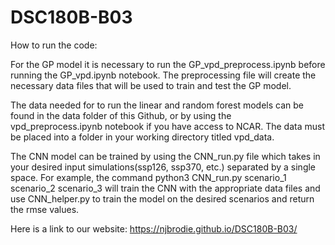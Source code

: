 # DSC180B-B03

How to run the code:

For the GP model it is necessary to run the GP_vpd_preprocess.ipynb before running the GP_vpd.ipynb notebook. The preprocessing file will create the necessary data files that will be used to train and test the GP model.

The data needed for to run the linear and random forest models can be found in the data folder of this Github, or by using the vpd_preprocess.ipynb notebook if you have access to NCAR. The data must be placed into a folder in your working directory titled vpd_data.

The CNN model can be trained by using the CNN_run.py file which takes in your desired input simulations(ssp126, ssp370, etc.) separated by a single space. For example, the command python3 CNN_run.py scenario_1 scenario_2 scenario_3 will train the CNN with the appropriate data files and use CNN_helper.py to train the model on the desired scenarios and return the rmse values.

Here is a link to our website: https://njbrodie.github.io/DSC180B-B03/


